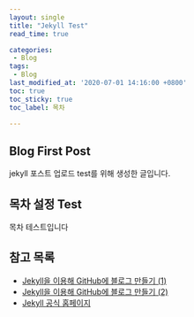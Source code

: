```yaml
---
layout: single
title: "Jekyll Test"
read_time: true

categories: 
 - Blog
tags: 
 - Blog
last_modified_at: '2020-07-01 14:16:00 +0800'
toc: true
toc_sticky: true
toc_label: 목차

---
```

## Blog First Post 
jekyll 포스트 업로드 test를 위해 생성한 글입니다.
 
## 목차 설정 Test
목차 테스트입니다
 
## 참고 목록
- [Jekyll을 이용해 GitHub에 블로그 만들기 (1)](https://jetalog.net/86)
- [Jekyll을 이용해 GitHub에 블로그 만들기 (2)](https://jetalog.net/87)
- [Jekyll 공식 홈페이지](https://jekyllrb-ko.github.io)
```
